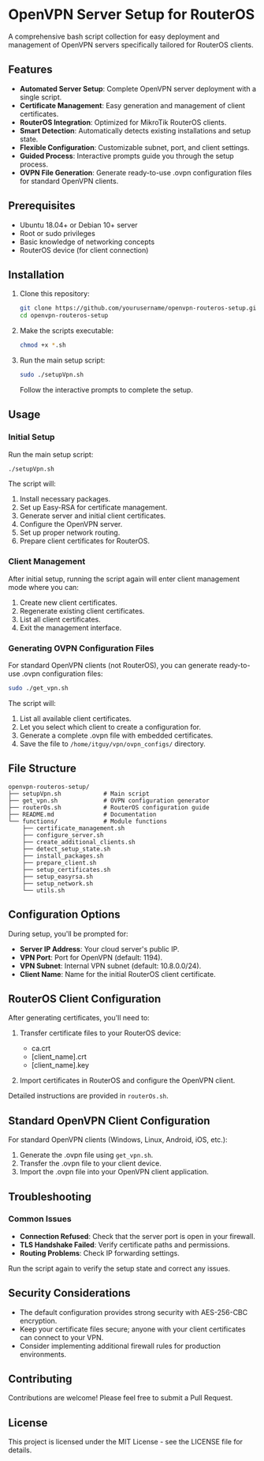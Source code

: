 # OpenVPN Server Setup for RouterOS

A comprehensive bash script collection for easy deployment and management of OpenVPN servers specifically tailored for RouterOS clients.

## Features

- **Automated Server Setup**: Complete OpenVPN server deployment with a single script.
- **Certificate Management**: Easy generation and management of client certificates.
- **RouterOS Integration**: Optimized for MikroTik RouterOS clients.
- **Smart Detection**: Automatically detects existing installations and setup state.
- **Flexible Configuration**: Customizable subnet, port, and client settings.
- **Guided Process**: Interactive prompts guide you through the setup process.
- **OVPN File Generation**: Generate ready-to-use .ovpn configuration files for standard OpenVPN clients.

## Prerequisites

- Ubuntu 18.04+ or Debian 10+ server
- Root or sudo privileges
- Basic knowledge of networking concepts
- RouterOS device (for client connection)

## Installation

1. Clone this repository:

   ```bash
   git clone https://github.com/yourusername/openvpn-routeros-setup.git
   cd openvpn-routeros-setup
   ```

2. Make the scripts executable:

   ```bash
   chmod +x *.sh
   ```

3. Run the main setup script:

   ```bash
   sudo ./setupVpn.sh
   ```

   Follow the interactive prompts to complete the setup.

## Usage

### Initial Setup

Run the main setup script:

```bash
./setupVpn.sh
```

The script will:

1. Install necessary packages.
2. Set up Easy-RSA for certificate management.
3. Generate server and initial client certificates.
4. Configure the OpenVPN server.
5. Set up proper network routing.
6. Prepare client certificates for RouterOS.

### Client Management

After initial setup, running the script again will enter client management mode where you can:

1. Create new client certificates.
2. Regenerate existing client certificates.
3. List all client certificates.
4. Exit the management interface.

### Generating OVPN Configuration Files

For standard OpenVPN clients (not RouterOS), you can generate ready-to-use .ovpn configuration files:

```bash
sudo ./get_vpn.sh
```

The script will:

1. List all available client certificates.
2. Let you select which client to create a configuration for.
3. Generate a complete .ovpn file with embedded certificates.
4. Save the file to `/home/itguy/vpn/ovpn_configs/` directory.

## File Structure

```
openvpn-routeros-setup/
├── setupVpn.sh            # Main script
├── get_vpn.sh             # OVPN configuration generator
├── routerOs.sh            # RouterOS configuration guide
├── README.md              # Documentation
└── functions/             # Module functions
    ├── certificate_management.sh
    ├── configure_server.sh
    ├── create_additional_clients.sh
    ├── detect_setup_state.sh
    ├── install_packages.sh
    ├── prepare_client.sh
    ├── setup_certificates.sh
    ├── setup_easyrsa.sh
    ├── setup_network.sh
    └── utils.sh
```

## Configuration Options

During setup, you'll be prompted for:

- **Server IP Address**: Your cloud server's public IP.
- **VPN Port**: Port for OpenVPN (default: 1194).
- **VPN Subnet**: Internal VPN subnet (default: 10.8.0.0/24).
- **Client Name**: Name for the initial RouterOS client certificate.

## RouterOS Client Configuration

After generating certificates, you'll need to:

1. Transfer certificate files to your RouterOS device:

   - ca.crt
   - [client_name].crt
   - [client_name].key

2. Import certificates in RouterOS and configure the OpenVPN client.

Detailed instructions are provided in `routerOs.sh`.

## Standard OpenVPN Client Configuration

For standard OpenVPN clients (Windows, Linux, Android, iOS, etc.):

1. Generate the .ovpn file using `get_vpn.sh`.
2. Transfer the .ovpn file to your client device.
3. Import the .ovpn file into your OpenVPN client application.

## Troubleshooting

### Common Issues

- **Connection Refused**: Check that the server port is open in your firewall.
- **TLS Handshake Failed**: Verify certificate paths and permissions.
- **Routing Problems**: Check IP forwarding settings.

Run the script again to verify the setup state and correct any issues.

## Security Considerations

- The default configuration provides strong security with AES-256-CBC encryption.
- Keep your certificate files secure; anyone with your client certificates can connect to your VPN.
- Consider implementing additional firewall rules for production environments.

## Contributing

Contributions are welcome! Please feel free to submit a Pull Request.

## License

This project is licensed under the MIT License - see the LICENSE file for details.
